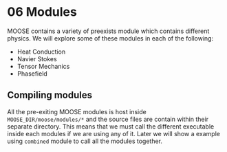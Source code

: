 # 06 Modules

MOOSE contains a variety of preexists module which contains different physics. We will explore some of these modules in each of the following:


  * Heat Conduction
  * Navier Stokes
  * Tensor Mechanics
  * Phasefield


## Compiling modules

All the pre-exiting MOOSE modules is host inside `MOOSE_DIR/moose/modules/*` and the source files are contain within their separate directory. This means that we must call the different executable inside each modules if we are using any of it. Later we will show a example using `combined` module to call all the modules together.
